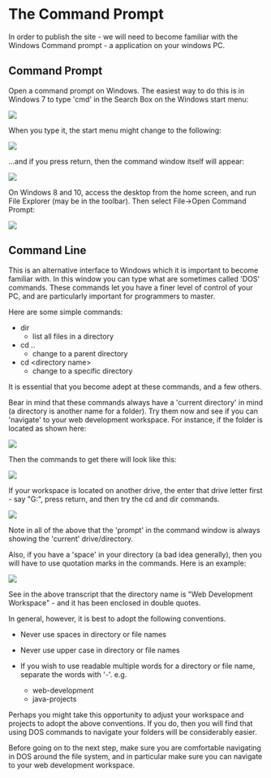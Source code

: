 # The Command Prompt

In order to publish the site - we will need to become familiar with the Windows Command prompt - a application on your windows PC.

## Command Prompt

Open a command prompt on Windows. The easiest way to do this is in Windows 7 to type 'cmd' in the Search Box on the Windows start menu:

![](img/46.png)

When you type it, the start menu might change to the following:

![](img/47.png)

...and if you press return, then the command window itself will appear:

![](img/48.png)

On Windows 8 and 10, access the desktop from the home screen, and run File Explorer (may be in the toolbar). Then select File->Open Command Prompt:

![](img/49.png)

## Command Line

This is an alternative interface to Windows which it is important to become familiar with. In this window you can type what are sometimes called 'DOS' commands. These commands let you have a finer level of control of your PC, and are particularly important for programmers to master.

Here are some simple commands:

- dir
    - list all files in a directory
- cd ..
    - change to a parent directory
- cd \<directory name>
    - change to a specific directory

It is essential that you become adept at these commands, and a few others.

Bear in mind that these commands always have a 'current directory' in mind (a directory is another name for a folder). Try them now and see if you can 'navigate' to your web development workspace. For instance, if the folder is located as shown here:

![](img/50.png)

Then the commands to get there will look like this:

![](img/51.png)

If your workspace is located on another drive, the enter that drive letter first - say "G:", press return, and then try the cd and dir commands.

![](img/52.png)

Note in all of the above that the 'prompt' in the command window is always showing the 'current' drive/directory.

Also, if you have a 'space' in your directory (a bad idea generally), then you will have to use quotation marks in the commands. Here is an example:

![](img/53.png)

See in the above transcript that the directory name is "Web Development Workspace" - and it has been enclosed in double quotes.

In general, however, it is best to adopt the following conventions.

- Never use spaces in directory or file names

- Never use upper case in directory or file names

- If you wish to use readable multiple words for a directory or file name, separate the words with '-'. e.g.
    - web-development
    - java-projects

Perhaps you might take this opportunity to adjust your workspace and projects to adopt the above conventions. If you do, then you will find that using DOS commands to navigate your folders will be considerably easier.

Before going on to the next step, make sure you are comfortable navigating in DOS around the file system, and in particular make sure you can navigate to your web development workspace.




